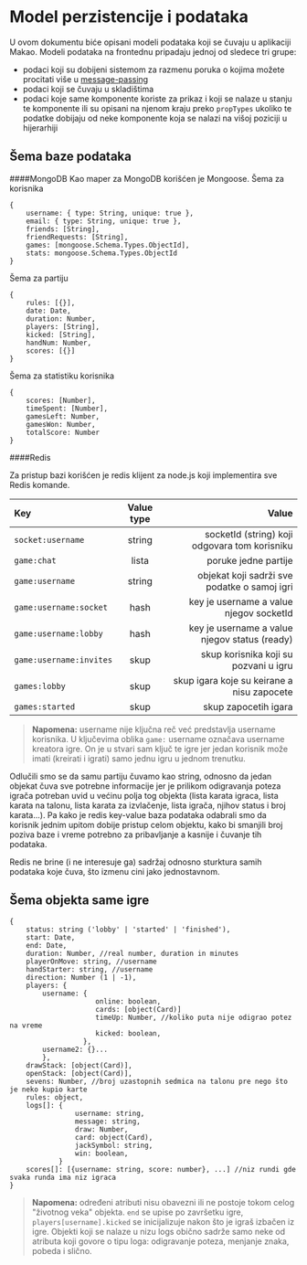 Model perzistencije i podataka
==========================

U ovom dokumentu biće opisani modeli podataka koji se čuvaju u aplikaciji Makao.
Modeli podataka na frontednu pripadaju jednoj od sledece tri grupe:
 - podaci koji su dobijeni sistemom za razmenu poruka o kojima možete procitati više u [message-passing](message-passing.md)
 - podaci koji se čuvaju u skladištima
 - podaci koje same komponente koriste za prikaz i koji se nalaze u stanju te komponente ili su opisani na njenom kraju preko `propTypes` ukoliko te podatke dobijaju od neke komponente koja se nalazi na višoj poziciji u hijerarhiji

Šema baze podataka
--------------------------
####MongoDB
Kao maper za MongoDB korišćen je Mongoose. 
Šema za korisnika
```    
{
    username: { type: String, unique: true },
    email: { type: String, unique: true },
    friends: [String],
    friendRequests: [String],
    games: [mongoose.Schema.Types.ObjectId],
    stats: mongoose.Schema.Types.ObjectId
}
```
Šema za partiju
```
{
    rules: [{}],
    date: Date,
    duration: Number,
    players: [String],
    kicked: [String],
    handNum: Number,
    scores: [{}]
}
```
Šema za statistiku korisnika
```
{
    scores: [Number],
    timeSpent: [Number],
    gamesLeft: Number,
    gamesWon: Number,
    totalScore: Number
}
```

####Redis

Za pristup bazi korišćen je redis klijent za node.js koji implementira sve Redis komande.

| Key							| Value type | Value |
| :------- 						| :----: | ---: |
| `socket:username` | string|  socketId (string) koji odgovara tom korisniku   |
| `game:chat`| lista | poruke jedne partije |
| `game:username`| string   |  objekat koji sadrži sve podatke o samoj igri  |
| `game:username:socket` | hash| key je username a value njegov socketId |
| `game:username:lobby` | hash | key je username a value njegov status (ready)|
| `game:username:invites` | skup | skup korisnika koji su pozvani u igru|
| `games:lobby` | skup | skup igara koje su keirane a nisu zapocete|
| `games:started` | skup | skup zapocetih igara|

> **Napomena:** username nije ključna reč već predstavlja username korisnika. U ključevima oblika `game:` username označava username kreatora igre. On je u stvari sam ključ te igre jer jedan korisnik može imati (kreirati i igrati) samo jednu igru u jednom trenutku.

Odlučili smo se da samu partiju čuvamo kao string, odnosno da jedan objekat čuva sve potrebne informacije jer je prilikom odigravanja poteza igrača potreban uvid u većinu polja tog objekta (lista karata igraca, lista karata na talonu, lista karata za izvlačenje, lista igrača, njihov status i broj karata...). Pa kako je redis key-value baza podataka odabrali smo da korisnik jednim upitom dobije pristup celom objektu, kako bi smanjili broj poziva baze i vreme potrebno za pribavljanje a kasnije i čuvanje tih podataka.

Redis ne brine (i ne interesuje ga) sadržaj odnosno sturktura samih podataka koje čuva, što izmenu cini jako jednostavnom. 

Šema objekta same igre
--------------------------

```
{
	status: string ('lobby' | 'started' | 'finished'),
	start: Date,
	end: Date,
	duration: Number, //real number, duration in minutes
	playerOnMove: string, //username
	handStarter: string, //username
	direction: Number (1 | -1),
	players: {
		username: {
                     online: boolean,
                     cards: [object(Card)]
                     timeUp: Number, //koliko puta nije odigrao potez na vreme
                     kicked: boolean, 
                  },
		username2: {}...
		},
	drawStack: [object(Card)],
	openStack: [object(Card)],
	sevens: Number, //broj uzastopnih sedmica na talonu pre nego što je neko kupio karte
	rules: object,
	logs[]: {
				username: string,
				message: string,
				draw: Number,
				card: object(Card),
				jackSymbol: string,
				win: boolean,
			}
	scores[]: [{username: string, score: number}, ...] //niz rundi gde svaka runda ima niz igraca
}
```
> **Napomena:** određeni atributi nisu obavezni ili ne postoje tokom celog "životnog veka" objekta. ```end``` se upise po završetku igre, ```players[username].kicked``` se inicijalizuje nakon što je igraš izbačen iz igre. Objekti koji se nalaze u nizu logs obično sadrže samo neke od atributa koji govore o tipu loga: odigravanje poteza, menjanje znaka, pobeda i slično. 
